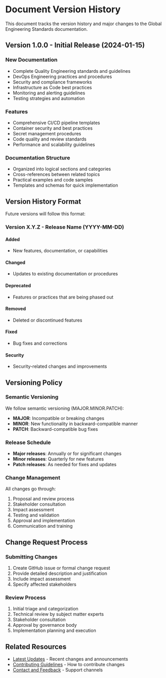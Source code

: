# Document Version History

This document tracks the version history and major changes to the Global Engineering Standards documentation.

## Version 1.0.0 - Initial Release (2024-01-15)

### New Documentation
- Complete Quality Engineering standards and guidelines
- DevOps Engineering practices and procedures
- Security and compliance frameworks
- Infrastructure as Code best practices
- Monitoring and alerting guidelines
- Testing strategies and automation

### Features
- Comprehensive CI/CD pipeline templates
- Container security and best practices
- Secret management procedures
- Code quality and review standards
- Performance and scalability guidelines

### Documentation Structure
- Organized into logical sections and categories
- Cross-references between related topics
- Practical examples and code samples
- Templates and schemas for quick implementation

## Version History Format

Future versions will follow this format:

### Version X.Y.Z - Release Name (YYYY-MM-DD)

#### Added
- New features, documentation, or capabilities

#### Changed
- Updates to existing documentation or procedures

#### Deprecated
- Features or practices that are being phased out

#### Removed
- Deleted or discontinued features

#### Fixed
- Bug fixes and corrections

#### Security
- Security-related changes and improvements

## Versioning Policy

### Semantic Versioning
We follow semantic versioning (MAJOR.MINOR.PATCH):
- **MAJOR**: Incompatible or breaking changes
- **MINOR**: New functionality in backward-compatible manner
- **PATCH**: Backward-compatible bug fixes

### Release Schedule
- **Major releases**: Annually or for significant changes
- **Minor releases**: Quarterly for new features
- **Patch releases**: As needed for fixes and updates

### Change Management
All changes go through:
1. Proposal and review process
2. Stakeholder consultation
3. Impact assessment
4. Testing and validation
5. Approval and implementation
6. Communication and training

## Change Request Process

### Submitting Changes
1. Create GitHub issue or formal change request
2. Provide detailed description and justification
3. Include impact assessment
4. Specify affected stakeholders

### Review Process
1. Initial triage and categorization
2. Technical review by subject matter experts
3. Stakeholder consultation
4. Approval by governance body
5. Implementation planning and execution

## Related Resources

- [Latest Updates](latest-updates.md) - Recent changes and announcements
- [Contributing Guidelines](/community-support/contributing-guidelines.md) - How to contribute changes
- [Contact and Feedback](/community-support/contact-feedback.md) - Support channels